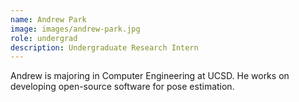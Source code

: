 ```yaml
---
name: Andrew Park
image: images/andrew-park.jpg
role: undergrad
description: Undergraduate Research Intern
---
```


Andrew is majoring in Computer Engineering at UCSD. He works on developing open-source software for pose estimation.